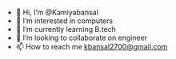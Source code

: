 - 👋 Hi, I’m @Kamiyabansal
- 👀 I’m interested in computers
- 🌱 I’m currently learning B.tech
- 💞️ I’m looking to collaborate on engineer
- 📫 How to reach me kbansal2700@gmail.com

<!---
Kamiyabansal/Kamiyabansal is a ✨ special ✨ repository because its `README.md` (this file) appears on your GitHub profile.
You can click the Preview link to take a look at your changes.
--->
